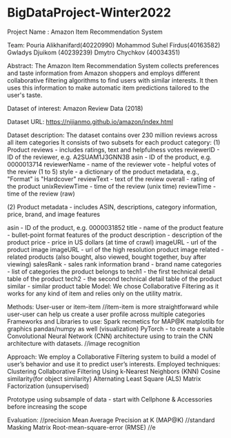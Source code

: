 # BigDataProject-Winter2022

Project Name : Amazon Item Recommendation System

Team:  Pouria Alikhanifard(40220990)
	Mohammod Suhel Firdus(40163582)
Gwladys Djuikom (40239239)
Dmytro Chychkov (40034351)

Abstract: The Amazon Item Recommendation System collects preferences and taste information from Amazon shoppers and employs different collaborative filtering algorithms 
to find users with similar interests. It then uses this information to make automatic item predictions tailored to the user's taste.

Dataset of interest: Amazon Review Data (2018)

Dataset URL:  https://nijianmo.github.io/amazon/index.html

Dataset description:
The dataset contains over 230 million reviews across all item categories 
It consists of two subsets for each product category: 
(1) Product reviews - includes ratings, text and helpfulness votes
reviewerID - ID of the reviewer, e.g. A2SUAM1J3GNN3B
asin - ID of the product, e.g. 0000013714
reviewerName - name of the reviewer
vote - helpful votes of the review (1 to 5)
style - a dictionary of the product metadata, e.g., "Format" is "Hardcover"
reviewText - text of the review
overall - rating of the product
unixReviewTime - time of the review (unix time)
reviewTime - time of the review (raw)

(2) Product metadata - includes ASIN, descriptions, category information, price,					 brand, and image features

asin - ID of the product, e.g. 0000031852
title - name of the product
feature - bullet-point format features of the product
description - description of the product
price - price in US dollars (at time of crawl)
imageURL - url of the product image
imageURL - url of the high resolution product image
related - related products (also bought, also viewed, bought together, buy after viewing)
salesRank - sales rank information
brand - brand name
categories - list of categories the product belongs to
tech1 - the first technical detail table of the product
tech2 - the second technical detail table of the product
similar - similar product table
Model: We chose Collaborative Filtering as it works for any kind of item and relies only on 	the utility matrix. 

Methods: User-user or item-item //item-item is more straightforward while user-user can help us create a user profile across multiple categories
Frameworks and Libraries to use:
Spark
recmetics for MAP@K
matplotlib for graphics
pandas/numpy as well (visualization)
PyTorch - to create a suitable Convolutional Neural Network (CNN) architecture using to train the CNN architecture with datasets. //image recognition

Approach:
We employ a Collaborative Filtering system to build a model of user’s behavior and use it to predict user’s interests. Employed techniques:
Clustering
Collaborative Filtering Using k-Nearest Neighbors (KNN)
Cosine similarity(for object similarity)
Alternating Least Square (ALS)
Matrix Factorization (unsupervised)

Prototype using subsample of data - start with Cellphone & Accessories before increasing the scope

Evaluation: //precision
Mean Average Precision at K (MAP@K) //standard
Masking Matrix
Root-mean-square-error (RMSE) //e